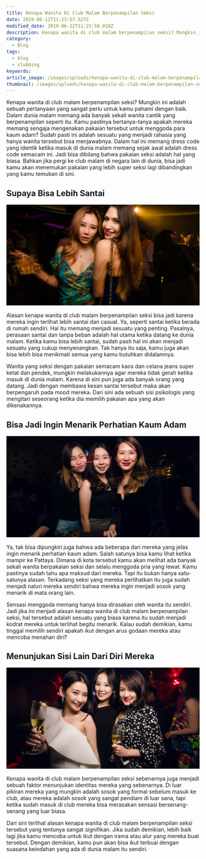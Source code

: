 ```yaml
---
title: Kenapa Wanita Di Club Malam Berpenampilan Seksi
date: 2019-06-12T11:23:57.527Z
modified_date: 2019-06-12T11:23:58.018Z
description: Kenapa wanita di club malam berpenampilan seksi? Mungkin ini adalah sebuah pertanyaan yang sangat perlu untuk kamu pahami dengan baik.
category:
  - Blog
tags:
  - blog
  - clubbing
keywords:
article_image: /images/uploads/kenapa-wanita-di-club-malam-berpenampilan-seksi-3.jpg
thumbnail: /images/uploads/kenapa-wanita-di-club-malam-berpenampilan-seksi-3-016.jpg
---
```

Kenapa wanita di club malam berpenampilan seksi? Mungkin ini adalah sebuah pertanyaan yang sangat perlu untuk kamu pahami dengan baik. Dalam dunia malam memang ada banyak sekali wanita cantik yang berpenampilan seperti itu. Kamu pastinya bertanya-tanya apakah mereka memang sengaja mengenakan pakaian tersebut untuk menggoda para kaum adam? Sudah pasti ini adalah sesuatu yang menjadi rahasia yang hanya wanita tersebut bisa menjawabnya. Dalam hal ini memang dress code yang identik ketika masuk di dunia malam memang sejak awal adalah dress code semacam ini. Jadi bisa dibilang bahwa pakaian seksi adalah hal yang biasa. Bahkan jika pergi ke club malam di negara lain di dunia, bisa jadi kamu akan menemukan pakaian yang lebih super seksi lagi dibandingkan yang kamu temukan di sini.



## Supaya Bisa Lebih Santai

![Kenapa Wanita Di Club Malam Berpenampilan Seksi](/images/uploads/kenapa-wanita-di-club-malam-berpenampilan-seksi-3.jpg)

Alasan kenapa wanita di club malam berpenampilan seksi bisa jadi karena mereka ingin terlihat lebih santai dan casual. Ya, seperti santai ketika berada di rumah sendiri. Hal itu memang menjadi sesuatu yang penting. Pasalnya, perasaan santai dan tanpa beban adalah hal utama ketika datang ke dunia malam. Ketika kamu bisa lebih santai, sudah pasti hal ini akan menjadi sesuatu yang cukup menyenangkan. Tak hanya itu saja, kamu juga akan bisa lebih bisa menikmati semua yang kamu butuhkan didalamnya.

Wanita yang seksi dengan pakaian semacam kaos dan celana jeans super ketat dan pendek, mungkin melakukannya agar mereka tidak gerah ketika masuk di dunia malam. Karena di sini pun juga ada banyak orang yang datang. Jadi dengan membawa kesan santai tersebut maka akan berpengaruh pada mood mereka. Dari sini ada sebuah sisi psikologis yang mengitari seseorang ketika dia memilih pakaian apa yang akan dikenakannya.



## Bisa Jadi Ingin Menarik Perhatian Kaum Adam

![Kenapa Wanita Di Club Malam Berpenampilan Seksi](/images/uploads/kenapa-wanita-di-club-malam-berpenampilan-seksi-2.jpg)

Ya, tak bisa dipungkiri juga bahwa ada beberapa dari mereka yang jelas ingin menarik perhatian kaum adam. Salah satunya bisa kamu lihat ketika mampir ke Pattaya. Dimana di kota tersebut kamu akan melihat ada banyak sekali wanita berpakaian seksi dan selalu menggoda pria yang lewat. Kamu pastinya sudah tahu apa maksud dari mereka. Tapi itu bukan hanya satu-satunya alasan. Terkadang seksi yang mereka perlihatkan itu juga sudah menjadi naluri mereka sendiri bahwa mereka ingin menjadi sosok yang menarik di mata orang lain.

Sensasi menggoda memang hanya bisa dirasakan oleh wanita itu sendiri. Jadi jika ini menjadi alasan kenapa wanita di club malam berpenampilan seksi, hal tersebut adalah sesuatu yang biasa karena itu sudah menjadi kodrat mereka untuk terlihat begitu menarik. Kalau sudah demikian, kamu tinggal memilih sendiri apakah ikut dengan arus godaan mereka atau mencoba menahan diri?



## Menunjukan Sisi Lain Dari Diri Mereka

![Kenapa Wanita Di Club Malam Berpenampilan Seksi](/images/uploads/kenapa-wanita-di-club-malam-berpenampilan-seksi-1.jpg)

Kenapa wanita di club malam berpenampilan seksi sebenarnya juga menjadi sebuah faktor menunjukan identitas mereka yang sebenarnya. Di luar pikiran mereka yang mungkin adalah sosok yang formal sebelum masuk ke club, atau mereka adalah sosok yang sangat pendiam di luar sana, tapi ketika sudah masuk di club mereka bisa merasakan sensasi bersenang-senang yang luar biasa.

Dari sini terlihat alasan kenapa wanita di club malam berpenampilan seksi tersebut yang tentunya sangat signifikan. Jika sudah demikian, lebih baik lagi jika kamu mencoba untuk ikut dengan irama atau alur yang mereka buat tersebut. Dengan demikian, kamu pun akan bisa ikut terbuai dengan suasana keindahan yang ada di dunia malam itu sendiri.
